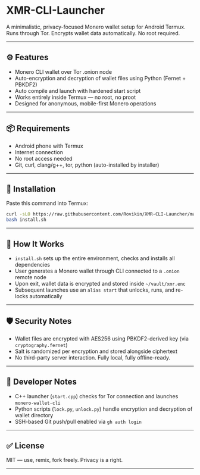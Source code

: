 # XMR-CLI-Launcher

A minimalistic, privacy-focused Monero wallet setup for Android Termux.  
Runs through Tor. Encrypts wallet data automatically. No root required.

---

## ⚙️ Features

- Monero CLI wallet over Tor .onion node
- Auto-encryption and decryption of wallet files using Python (Fernet + PBKDF2)
- Auto compile and launch with hardened start script
- Works entirely inside Termux — no root, no proot
- Designed for anonymous, mobile-first Monero operations

---

## 📦 Requirements

- Android phone with Termux
- Internet connection
- No root access needed
- Git, curl, clang/g++, tor, python (auto-installed by installer)

---

## 🧪 Installation

Paste this command into Termux:

```bash
curl -sLO https://raw.githubusercontent.com/Rovikin/XMR-CLI-Launcher/main/install.sh
bash install.sh
```

---

## 🔐 How It Works

- `install.sh` sets up the entire environment, checks and installs all dependencies
- User generates a Monero wallet through CLI connected to a `.onion` remote node
- Upon exit, wallet data is encrypted and stored inside `~/vault/xmr.enc`
- Subsequent launches use an `alias start` that unlocks, runs, and re-locks automatically

---

## 🛡️ Security Notes

- Wallet files are encrypted with AES256 using PBKDF2-derived key (via `cryptography.fernet`)
- Salt is randomized per encryption and stored alongside ciphertext
- No third-party server interaction. Fully local, fully offline-ready.

---

## 🧠 Developer Notes

- C++ launcher (`start.cpp`) checks for Tor connection and launches `monero-wallet-cli`
- Python scripts (`lock.py`, `unlock.py`) handle encryption and decryption of wallet directory
- SSH-based Git push/pull enabled via `gh auth login`

---

## ✅ License

MIT — use, remix, fork freely. Privacy is a right.

---
